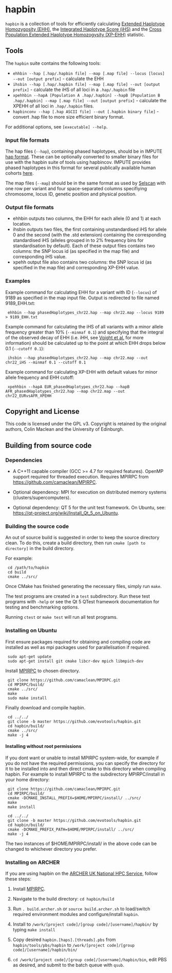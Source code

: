 hapbin
======

`hapbin` is a collection of tools for efficiently calculating [Extended Haplotype Homozygosity (EHH)](http://dx.doi.org/10.1038/nature01140), the [Integrated Haplotype Score (iHS)](http://dx.doi.org/10.1371/journal.pbio.0040072) and the [Cross Population Extended Haplotype Homozogysity (XP-EHH)](http://www.nature.com/nature/journal/v449/n7164/full/nature06250.html) statistic.

## Tools ##

The `hapbin` suite contains the following tools:

   * `ehhbin --hap [.hap/.hapbin file] --map [.map file] --locus [locus] --out [output prefix]` - calculate the EHH
   * `ihsbin --hap [.hap/.hapbin file] --map [.map file] --out [output prefix]` - calculate the iHS of all loci in a `.hap/.hapbin` file
   * `xpehhbin --hapA [Population A .hap/.hapbin] --hapB [Population B .hap/.hapbin] --map [.map file] --out [output prefix]` - calculate the XPEHH of all loci in `.hap/.hapbin` files.
   * `hapbinconv --hap [.hap ASCII file] --out [.hapbin binary file]` - convert .hap file to more size efficient binary format.

For additional options, see `[executable] --help`.

### Input file formats ###

The hap files (`--hap`), containing phased haplotypes, should be in IMPUTE [hap format](https://mathgen.stats.ox.ac.uk/impute/impute_v2.html#-h). These can be optionally converted to smaller binary files for use with the hapbin suite of tools using hapbincov. IMPUTE provides phased haplotypes in this format for several publically available human cohorts [here](https://mathgen.stats.ox.ac.uk/impute/impute_v2.html#reference).

The map files (`--map`) should be in the same format as used by [Selscan](https://github.com/szpiech/selscan) with one row per variant and four space-separated columns specifiying chromosome, locus ID, genetic position and physical position.

### Output file formats ###

- ehhbin outputs two columns, the EHH for each allele (0 and 1) at each location.
- ihsbin outputs two files, the first containing unstandardised iHS for allele 0 and the second (with the .std extension) containing the corresponding standardised iHS (alleles grouped in to 2% frequency bins for standardisation by default). Each of these output files contains two columns: the SNP locus id (as specified in the map file) and corresponding iHS value.
- xpehh output file also contains two columns: the SNP locus id (as specified in the map file) and corresponding XP-EHH value.

### Examples ###

Example command for calculating EHH for a variant with ID (`--locus`) of 9189 as specified in the map input file. Output is redirected to file named 9189_EHH.txt:

     ehhbin --hap phasedHaplotypes_chr22.hap --map chr22.map --locus 9189 > 9189_EHH.txt

Example command for calculating the iHS of all variants with a minor allele frequency greater than 10% (`--minmaf 0.1`) and specifying that the integral of the observed decay of EHH (i.e. iHH, see [Voight et al.](http://journals.plos.org/plosbiology/article?id=10.1371/journal.pbio.0040072) for more information) should be calculated up to the point at which EHH drops below 0.1 (`--cutoff 0.1`):

     ihsbin --hap phasedHaplotypes_chr22.hap --map chr22.map --out chr22_iHS --minmaf 0.1 --cutoff 0.1

Example command for calculating XP-EHH with default values for minor allele frequency and EHH cutoff:

     xpehhbin --hapA EUR_phasedHaplotypes_chr22.hap --hapB AFR_phasedHaplotypes_chr22.hap --map chr22.map --out chr22_EURvsAFR_XPEHH


## Copyright and License ##

This code is licensed under the GPL v3. Copyright is retained by the original authors, Colin Maclean and the University of Edinburgh.

## Building from source code ##

### Dependencies ###

   * A C++11 capable compiler (GCC >= 4.7 for required features). OpenMP support required for threaded execution. Requires MPIRPC from https://github.com/camaclean/MPIRPC.

   * Optional dependency: MPI for execution on distributed memory systems (clusters/supercomputers).

   * Optional dependency: QT 5 for the unit test framework. On Ubuntu, see: https://qt-project.org/wiki/Install_Qt_5_on_Ubuntu.

### Building the source code ###

An out of source build is suggested in order to keep the source directory clean. To do this, create a build directory, then run `cmake [path to directory]` in the build directory.

For example:

     cd /path/to/hapbin
     cd build
     cmake ../src/

Once CMake has finished generating the necessary files, simply run `make`.

The test programs are created in a `test` subdirectory. Run these test programs with `-help` or see the Qt 5 QTest framework documentation for testing and benchmarking options.

Running `ctest` or `make test` will run all test programs.

### Installing on Ubuntu ###

First ensure packages required for obtaining and compiling code are installed as well as mpi packages used for parallelisation if required.

     sudo apt-get update
     sudo apt-get install git cmake libcr-dev mpich libmpich-dev

Install [MPIRPC](https://github.com/camaclean/MPIRPC) to chosen directory.

     git clone https://github.com/camaclean/MPIRPC.git
     cd MPIRPC/build/
     cmake ../src/
     make
     sudo make install

Finally download and compile hapbin.

     cd ../../
     git clone -b master https://github.com/evotools/hapbin.git
     cd hapbin/build/
     cmake ../src/
     make -j 4

#### Installing without root permissions ####

If you dont want or unable to install MPIRPC system-wide, for example if you do not have the required permissions, you can specify the directory for it to be installed into and then direct cmake to this directory when compiling hapbin. For example to install MPIRPC to the subdirectory MPIRPC/install in your home directory:

     git clone https://github.com/camaclean/MPIRPC.git
     cd MPIRPC/build/
     cmake -DCMAKE_INSTALL_PREFIX=$HOME/MPIRPC/install/ ../src/
     make
     make install
     
     cd ../../
     git clone -b master https://github.com/evotools/hapbin.git
     cd hapbin/build/
     cmake -DCMAKE_PREFIX_PATH=$HOME/MPIRPC/install/ ../src/
     make -j 4

The two instances of $HOME/MPIRPC/install/ in the above code can be changed to whichever directory you prefer.

### Installing on ARCHER ###

If you are using hapbin on the [ARCHER UK National HPC Service](http://www.archer.ac.uk/), follow these steps:

   1. Install [MPIRPC](https://github.com/camaclean/MPIRPC).

   2. Navigate to the build directory: `cd hapbin/build`

   3. Run `. build.archer.sh` or `source build.archer.sh` to load/switch required environment modules and configure/install `hapbin`.

   4. Install to `/work/[project code]/[group code]/[username]/hapbin/`  by typing `make install`

   5. Copy desired `hapbin.[haps].[threads].pbs` from `hapbin/tools/pbs/hapbin` to `/work/[project code]/[group code]/[username]/hapbin/bin/`

   6. `cd /work/[project code]/[group code]/[username]/hapbin/bin`, edit PBS as desired, and submit to the batch queue with `qsub`.
